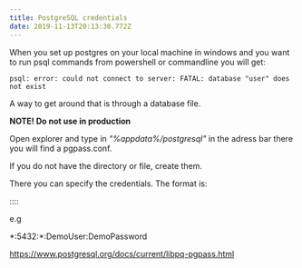 ```yaml
---
title: PostgreSQL credentials
date: 2019-11-13T20:13:30.772Z
---
```

When you set up postgres on your local machine in windows and you want to run psql commands from powershell or commandline you will get:

```
psql: error: could not connect to server: FATAL: database "user" does not exist
```

A way to get around that is through a database file.

**NOTE! Do not use in production**

Open explorer and type in _"%appdata%/postgresql"_ in the adress bar there you will find a pgpass.conf.

If you do not have the directory or file, create them.

There you can specify the credentials. The format is:

<hostname>:<port>:<database>:<username>:<password>

e.g

\*:5432:\*:DemoUser:DemoPassword

https://www.postgresql.org/docs/current/libpq-pgpass.html
